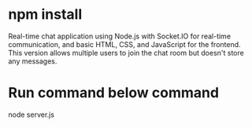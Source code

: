# npm install    
Real-time chat application using Node.js with Socket.IO for real-time communication, and basic HTML, CSS, and JavaScript for the frontend. This version allows multiple users to join the chat room but doesn't store any messages.

# Run command below command
node server.js 
